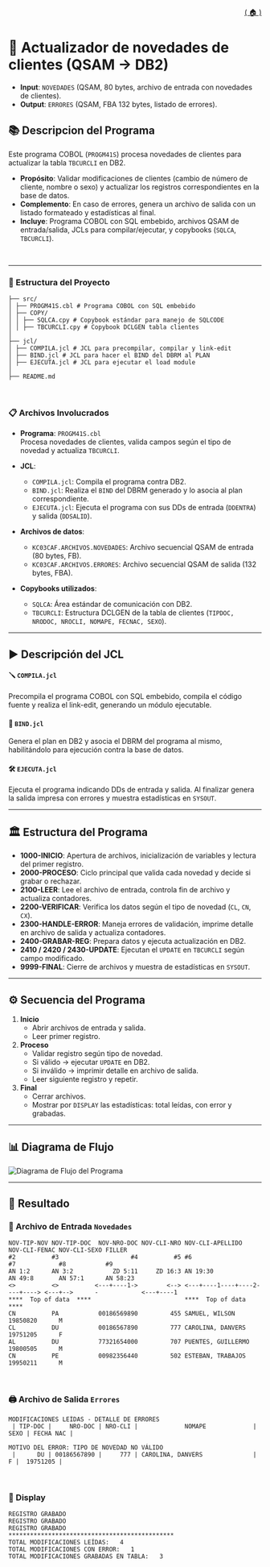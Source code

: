 <div style="text-align: right;">

[( 🏠 )](/)

</div>

# 📄 Actualizador de novedades de clientes (QSAM → DB2)
- **Input**: `NOVEDADES` (QSAM, 80 bytes, archivo de entrada con novedades de clientes).
- **Output**: `ERRORES` (QSAM, FBA 132 bytes, listado de errores).
## 📚 Descripcion del Programa
Este programa COBOL (`PROGM41S`) procesa novedades de clientes para actualizar la tabla `TBCURCLI` en DB2.  
- **Propósito**: Validar modificaciones de clientes (cambio de número de cliente, nombre o sexo) y actualizar los registros correspondientes en la base de datos.  
- **Complemento**: En caso de errores, genera un archivo de salida con un listado formateado y estadísticas al final.  
- **Incluye**: Programa COBOL con SQL embebido, archivos QSAM de entrada/salida, JCLs para compilar/ejecutar, y copybooks (`SQLCA`, `TBCURCLI`).  

</br>

---

### 🚀 Estructura del Proyecto

```
├── src/
│ ├── PROGM41S.cbl # Programa COBOL con SQL embebido
│ ├── COPY/
│ │ ├── SQLCA.cpy # Copybook estándar para manejo de SQLCODE
│ │ ├── TBCURCLI.cpy # Copybook DCLGEN tabla clientes
│
├── jcl/
│ ├── COMPILA.jcl # JCL para precompilar, compilar y link-edit
│ ├── BIND.jcl # JCL para hacer el BIND del DBRM al PLAN
│ ├── EJECUTA.jcl # JCL para ejecutar el load module
│
├── README.md
```
</br>

### 📋 Archivos Involucrados

- **Programa**: `PROGM41S.cbl`  
  Procesa novedades de clientes, valida campos según el tipo de novedad y actualiza `TBCURCLI`.  

- **JCL**:
  - `COMPILA.jcl`: Compila el programa contra DB2.
  - `BIND.jcl`: Realiza el `BIND` del DBRM generado y lo asocia al plan correspondiente.
  - `EJECUTA.jcl`: Ejecuta el programa con sus DDs de entrada (`DDENTRA`) y salida (`DDSALID`).  

- **Archivos de datos**:
  - `KC03CAF.ARCHIVOS.NOVEDADES`: Archivo secuencial QSAM de entrada (80 bytes, FB).
  - `KC03CAF.ARCHIVOS.ERRORES`: Archivo secuencial QSAM de salida (132 bytes, FBA).

- **Copybooks utilizados**:
  - `SQLCA`: Área estándar de comunicación con DB2.
  - `TBCURCLI`: Estructura DCLGEN de la tabla de clientes (`TIPDOC, NRODOC, NROCLI, NOMAPE, FECNAC, SEXO`).

---

## ▶️ Descripción del JCL
#### 🪛 `COMPILA.jcl`
Precompila el programa COBOL con SQL embebido, compila el código fuente y realiza el link-edit, generando un módulo ejecutable.  

#### 🔗 `BIND.jcl`
Genera el plan en DB2 y asocia el DBRM del programa al mismo, habilitándolo para ejecución contra la base de datos.  

#### 🛠️ `EJECUTA.jcl`
Ejecuta el programa indicando DDs de entrada y salida. Al finalizar genera la salida impresa con errores y muestra estadísticas en `SYSOUT`.  


---

## 🏛️ Estructura del Programa 
- **1000-INICIO**: Apertura de archivos, inicialización de variables y lectura del primer registro.  
- **2000-PROCESO**: Ciclo principal que valida cada novedad y decide si grabar o rechazar.  
- **2100-LEER**: Lee el archivo de entrada, controla fin de archivo y actualiza contadores.  
- **2200-VERIFICAR**: Verifica los datos según el tipo de novedad (`CL`, `CN`, `CX`).  
- **2300-HANDLE-ERROR**: Maneja errores de validación, imprime detalle en archivo de salida y actualiza contadores.  
- **2400-GRABAR-REG**: Prepara datos y ejecuta actualización en DB2.  
- **2410 / 2420 / 2430-UPDATE**: Ejecutan el `UPDATE` en `TBCURCLI` según campo modificado.  
- **9999-FINAL**: Cierre de archivos y muestra de estadísticas en `SYSOUT`. 
---

## ⚙️ Secuencia del Programa
1. **Inicio**
   - Abrir archivos de entrada y salida.
   - Leer primer registro.
2. **Proceso**
   - Validar registro según tipo de novedad.
   - Si válido → ejecutar `UPDATE` en DB2.
   - Si inválido → imprimir detalle en archivo de salida.
   - Leer siguiente registro y repetir.
3. **Final**
   - Cerrar archivos.
   - Mostrar por `DISPLAY` las estadísticas: total leídas, con error y grabadas.  


---

## 📊 Diagrama de Flujo
<image src="./GRAFICO.png" alt="Diagrama de Flujo del Programa">

---


## 🎯 Resultado

### 💾 Archivo de Entrada `Novedades`
```text
NOV-TIP-NOV NOV-TIP-DOC  NOV-NRO-DOC NOV-CLI-NRO NOV-CLI-APELLIDO               NOV-CLI-FENAC NOV-CLI-SEXO FILLER    
#2          #3                    #4          #5 #6                             #7            #8           #9        
AN 1:2      AN 3:2           ZD 5:11     ZD 16:3 AN 19:30                       AN 49:8       AN 57:1      AN 58:23  
<>          <>          <---+----1->        <--> <---+----1----+----2----+----> <---+-->      -            <---+----1
****  Top of data  ****                          ****  Top of data  ****                                             
CN          PA           00186569890         455 SAMUEL, WILSON                 19850820      M                      
CL          DU           00186567890         777 CAROLINA, DANVERS              19751205      F                      
AL          DU           77321654000         707 PUENTES, GUILLERMO             19800505      M                      
CN          PE           00982356440         502 ESTEBAN, TRABAJOS              19950211      M                      

```
<br />

### 🖨️ Archivo de Salida `Errores`
```text
MODIFICACIONES LEÍDAS - DETALLE DE ERRORES                                  
 | TIP-DOC |     NRO-DOC | NRO-CLI |             NOMAPE             | SEXO | FECHA NAC | 
                                                                            
MOTIVO DEL ERROR: TIPO DE NOVEDAD NO VÁLIDO                                 
 |      DU | 00186567890 |     777 | CAROLINA, DANVERS              |    F |  19751205 | 
```
<br />

### 💬 Display 
```text
REGISTRO GRABADO                                         
REGISTRO GRABADO                                         
REGISTRO GRABADO                                         
**********************************************           
TOTAL MODIFICACIONES LEÍDAS:   4                         
TOTAL MODIFICACIONES CON ERROR:   1                      
TOTAL MODIFICACIONES GRABADAS EN TABLA:   3         
```     